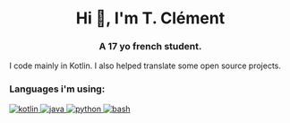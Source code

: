 <!--
**tclement0922/tclement0922** is a ✨ _special_ ✨ repository because its `README.md` (this file) appears on your GitHub profile.

Here are some ideas to get you started:

- 🔭 I’m currently working on ...
- 🌱 I’m currently learning ...
- 👯 I’m looking to collaborate on ...
- 🤔 I’m looking for help with ...
- 💬 Ask me about ...
- 📫 How to reach me: ...
- 😄 Pronouns: ...
- ⚡ Fun fact: ...
-->

<h1 align="center">Hi 👋, I'm T. Clément</h1>
<h3 align="center">A 17 yo french student.</h3>

<p align="justify">I code mainly in Kotlin. I also helped translate some open source projects.</p>

<h3 align="left">Languages i'm using:</h3>
<p align="left"> <a href="https://kotlinlang.org" target="_blank"> <img src="https://img.shields.io/badge/%20-Kotlin-blue?logo=kotlin&color=766DB2&logoColor=FFFFFF&style=for-the-badge" alt="kotlin"/> </a> <a href="https://www.java.com" target="_blank"> <img src="https://img.shields.io/badge/%20-Java-blue?logo=java&color=f89820&logoColor=FFFFFF&style=for-the-badge" alt="java" /> </a> <a href="https://www.python.org" target="_blank"> <img src="https://img.shields.io/badge/%20-Python-blue?logo=python&color=FFD43B&logoColor=000000&style=for-the-badge" alt="python" /> </a> <a href="https://www.gnu.org/software/bash/" target="_blank"> <img src="https://img.shields.io/badge/%20-Bash-blue?logo=gnubash&color=293137&logoColor=FFFFFF&style=for-the-badge" alt="bash" /> </a> </p>
